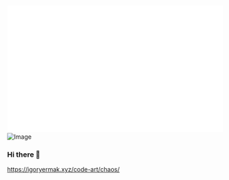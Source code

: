 ![image](https://raw.githubusercontent.com/didacta/github-stats/323e1173143023ab76a7d7b9875789bcda47f567/generated/overview.svg)
![Image](https://github.com/didacta/didacta/blob/master/chaos.png?raw=true)
### Hi there 👋
https://igoryermak.xyz/code-art/chaos/


<!--
**didacta/didacta** is a ✨ _special_ ✨ repository because its `README.md` (this file) appears on your GitHub profile.

Here are some ideas to get you started:

- 🔭 I’m currently working on ...
- 🌱 I’m currently learning ...
- 👯 I’m looking to collaborate on ...
- 🤔 I’m looking for help with ...
- 💬 Ask me about ...
- 📫 How to reach me: ...
- 😄 Pronouns: ...
- ⚡ Fun fact: ...
-->
